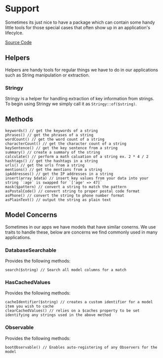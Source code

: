 # Support

Sometimes its just nice to have a package which can contain some handy little tools for those special cases that often show up in an application's lifecylce.

[Source Code](https://github.com/grafiteinc/support)

## Helpers

Helpers are handy tools for regular things we have to do in our applications such as String manipulation or extraction.

### Stringy

Stringy is a helper for handling extraction of key information from strings. To begin using Stringy we simply call it as `Stringy::of($string)`.

## Methods

```
keywords() // get the keywords of a string
phrases() // get the phrases of a string
wordCount() // get the word count of a string
characterCount() // get the character count of a string
keySentence() // get the key sentence from a string
summary() // create a summary of the string
calculate() // perform a math caluation of a string ex. 2 * 4 / 2
hashtags() // get the hashtags in a string
urls() // get the urls from a string
mentions() // get the mentions from a string
ipAddresses() // get the IP addresses in a string
insert(array $data) // insert key values from your data into your string `:age` is swapped for `['age' => 47]`
mask($pattern) // convert a string to match the pattern
asPostalCode() // convert string to proper postal code format
asPhone() // convert the string to phone number format
asPlainText() // output the string as plain text
```

## Model Concerns

Sometimes in our apps we have models that have similar conerns. We use traits to handle these, below are concerns we find commonly used in many applications.

### DatabaseSearchable

Provides the following methods:

```
search($string) // Search all model columns for a match
```

### HasCachedValues

Provides the following methods:

```
cacheIdentifier($string) // creates a custom identifier for a model item you wish to cache
clearCachedValues() // relies on a $caches property to be set identifying any strings used in the above method
```

### Observable

Provides the following methods:

```
bootObservable() // Enables auto-registering of any Observers for the model
```

